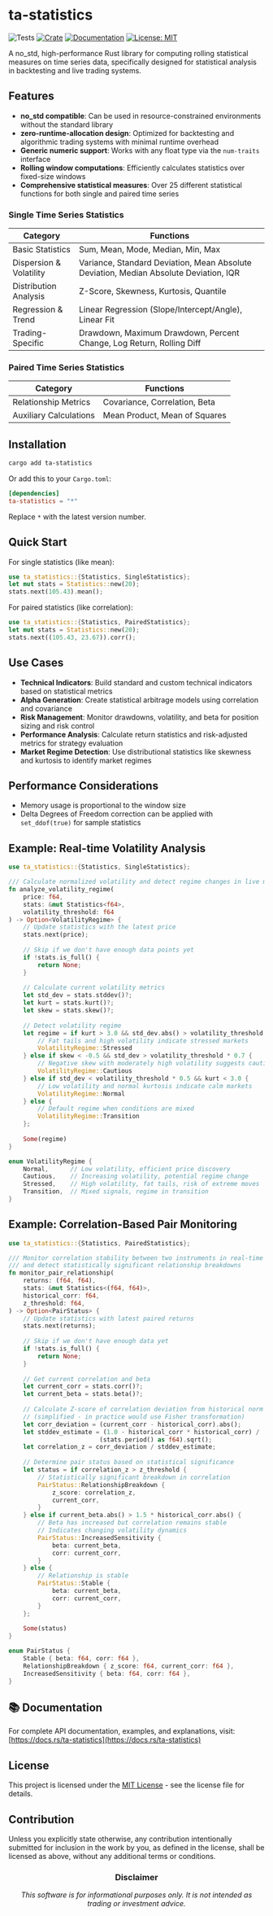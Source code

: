 # ta-statistics

![Tests](https://github.com/l33tquant/ta-statistics/actions/workflows/ci.yml/badge.svg?branch=main)
[![Crate](https://img.shields.io/crates/v/ta-statistics.svg)](https://crates.io/crates/ta-statistics)
[![Documentation](https://docs.rs/ta-statistics/badge.svg)](https://docs.rs/ta-statistics)
[![License: MIT](https://img.shields.io/badge/License-MIT-yellow.svg)](https://opensource.org/licenses/MIT)

A no_std, high-performance Rust library for computing rolling statistical measures on time series data, specifically designed for statistical analysis in backtesting and live trading systems.

## Features

- **no_std compatible**: Can be used in resource-constrained environments without the standard library
- **zero-runtime-allocation design**: Optimized for backtesting and algorithmic trading systems with minimal runtime overhead
- **Generic numeric support**: Works with any float type via the `num-traits` interface
- **Rolling window computations**: Efficiently calculates statistics over fixed-size windows
- **Comprehensive statistical measures**: Over 25 different statistical functions for both single and paired time series

### Single Time Series Statistics

| Category | Functions |
|----------|-----------|
| Basic Statistics | Sum, Mean, Mode, Median, Min, Max |
| Dispersion & Volatility | Variance, Standard Deviation, Mean Absolute Deviation, Median Absolute Deviation, IQR |
| Distribution Analysis | Z-Score, Skewness, Kurtosis, Quantile |
| Regression & Trend | Linear Regression (Slope/Intercept/Angle), Linear Fit |
| Trading-Specific | Drawdown, Maximum Drawdown, Percent Change, Log Return, Rolling Diff |

### Paired Time Series Statistics

| Category | Functions |
|----------|-----------|
| Relationship Metrics | Covariance, Correlation, Beta |
| Auxiliary Calculations | Mean Product, Mean of Squares |

## Installation

```bash
cargo add ta-statistics
```

Or add this to your `Cargo.toml`:

```toml
[dependencies]
ta-statistics = "*"
```

Replace `*` with the latest version number.

## Quick Start

For single statistics (like mean):

```rust
use ta_statistics::{Statistics, SingleStatistics};
let mut stats = Statistics::new(20);
stats.next(105.43).mean();
```

For paired statistics (like correlation):

```rust
use ta_statistics::{Statistics, PairedStatistics};
let mut stats = Statistics::new(20);
stats.next((105.43, 23.67)).corr();
```

## Use Cases

- **Technical Indicators**: Build standard and custom technical indicators based on statistical metrics
- **Alpha Generation**: Create statistical arbitrage models using correlation and covariance
- **Risk Management**: Monitor drawdowns, volatility, and beta for position sizing and risk control
- **Performance Analysis**: Calculate return statistics and risk-adjusted metrics for strategy evaluation
- **Market Regime Detection**: Use distributional statistics like skewness and kurtosis to identify market regimes

## Performance Considerations

- Memory usage is proportional to the window size
- Delta Degrees of Freedom correction can be applied with `set_ddof(true)` for sample statistics

## Example: Real-time Volatility Analysis

```rust
use ta_statistics::{Statistics, SingleStatistics};

/// Calculate normalized volatility and detect regime changes in live market data
fn analyze_volatility_regime(
    price: f64, 
    stats: &mut Statistics<f64>, 
    volatility_threshold: f64
) -> Option<VolatilityRegime> {
    // Update statistics with the latest price
    stats.next(price);
    
    // Skip if we don't have enough data points yet
    if !stats.is_full() {
        return None;
    }
    
    // Calculate current volatility metrics
    let std_dev = stats.stddev()?;
    let kurt = stats.kurt()?;
    let skew = stats.skew()?;
    
    // Detect volatility regime
    let regime = if kurt > 3.0 && std_dev.abs() > volatility_threshold {
        // Fat tails and high volatility indicate stressed markets
        VolatilityRegime::Stressed
    } else if skew < -0.5 && std_dev > volatility_threshold * 0.7 {
        // Negative skew with moderately high volatility suggests caution
        VolatilityRegime::Cautious
    } else if std_dev < volatility_threshold * 0.5 && kurt < 3.0 {
        // Low volatility and normal kurtosis indicate calm markets
        VolatilityRegime::Normal
    } else {
        // Default regime when conditions are mixed
        VolatilityRegime::Transition
    };
    
    Some(regime)
}

enum VolatilityRegime {
    Normal,      // Low volatility, efficient price discovery
    Cautious,    // Increasing volatility, potential regime change
    Stressed,    // High volatility, fat tails, risk of extreme moves
    Transition,  // Mixed signals, regime in transition
}
```

## Example: Correlation-Based Pair Monitoring

```rust
use ta_statistics::{Statistics, PairedStatistics};

/// Monitor correlation stability between two instruments in real-time
/// and detect statistically significant relationship breakdowns
fn monitor_pair_relationship(
    returns: (f64, f64),
    stats: &mut Statistics<(f64, f64)>,
    historical_corr: f64,
    z_threshold: f64,
) -> Option<PairStatus> {
    // Update statistics with latest paired returns
    stats.next(returns);
    
    // Skip if we don't have enough data yet
    if !stats.is_full() {
        return None;
    }
    
    // Get current correlation and beta
    let current_corr = stats.corr()?;
    let current_beta = stats.beta()?;
    
    // Calculate Z-score of correlation deviation from historical norm
    // (simplified - in practice would use Fisher transformation)
    let corr_deviation = (current_corr - historical_corr).abs();
    let stddev_estimate = (1.0 - historical_corr * historical_corr) / 
                         (stats.period() as f64).sqrt();
    let correlation_z = corr_deviation / stddev_estimate;
    
    // Determine pair status based on statistical significance
    let status = if correlation_z > z_threshold {
        // Statistically significant breakdown in correlation
        PairStatus::RelationshipBreakdown {
            z_score: correlation_z,
            current_corr,
        }
    } else if current_beta.abs() > 1.5 * historical_corr.abs() {
        // Beta has increased but correlation remains stable
        // Indicates changing volatility dynamics
        PairStatus::IncreasedSensitivity {
            beta: current_beta,
            corr: current_corr,
        }
    } else {
        // Relationship is stable
        PairStatus::Stable {
            beta: current_beta,
            corr: current_corr,
        }
    };
    
    Some(status)
}

enum PairStatus {
    Stable { beta: f64, corr: f64 },
    RelationshipBreakdown { z_score: f64, current_corr: f64 },
    IncreasedSensitivity { beta: f64, corr: f64 },
}
```

## 📚 Documentation

For complete API documentation, examples, and explanations, visit:
[https://docs.rs/ta-statistics](https://docs.rs/ta-statistics)

## License

This project is licensed under the [MIT License](./LICENSE) - see the license file for details.

## Contribution

Unless you explicitly state otherwise, any contribution intentionally submitted for inclusion in the work by you, as defined in the license, shall be licensed as above, without any additional terms or conditions.

<div align="center">

### Disclaimer

*This software is for informational purposes only. It is not intended as trading or investment advice.*

</div>
